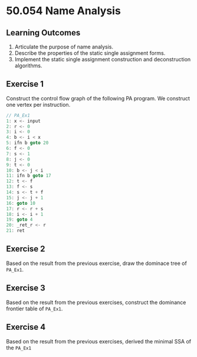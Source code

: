 # 50.054 Name Analysis

## Learning Outcomes

1. Articulate the purpose of name analysis.
1. Describe the properties of the static single assignment forms.
1. Implement the static single assignment construction and deconstruction algorithms.


## Exercise 1

Construct the control flow graph of the following PA program. We construct one vertex per instruction.

```java
// PA_Ex1
1: x <- input
2: r <- 0
3: i <- 0
4: b <- i < x
5: ifn b goto 20
6: f <- 0
7: s <- 1
8: j <- 0
9: t <- 0
10: b <- j < i
11: ifn b goto 17
12: t <- f
13: f <- s
14: s <- t + f
15: j <- j + 1
16: goto 10
17: r <- r + s
18: i <- i + 1
19: goto 4
20: _ret_r <- r
21: ret
```
## Exercise 2 

Based on the result from the previous exercise, draw the dominace tree of `PA_Ex1`.

## Exercise 3

Based on the result from the previous exercises, construct the dominance frontier table of `PA_Ex1`.



## Exercise 4

Based on the result from the previous exercises, derived the minimal SSA of the  `PA_Ex1`

